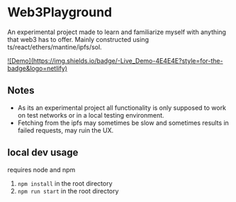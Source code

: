 # Web3Playground

An experimental project made to learn and familiarize myself with anything that web3 has to offer. Mainly constructed using ts/react/ethers/mantine/ipfs/sol.

<a href="https://w3playground.netlify.app/">
![Demo](https://img.shields.io/badge/-Live_Demo-4E4E4E?style=for-the-badge&logo=netlify)
</a>

## Notes

- As its an experimental project all functionality is only supposed to work on test networks or in a local testing environment.
- Fetching from the ipfs may sometimes be slow and sometimes results in failed requests, may ruin the UX.

## local dev usage

requires node and npm

1. `npm install` in the root directory
2. `npm run start` in the root directory
